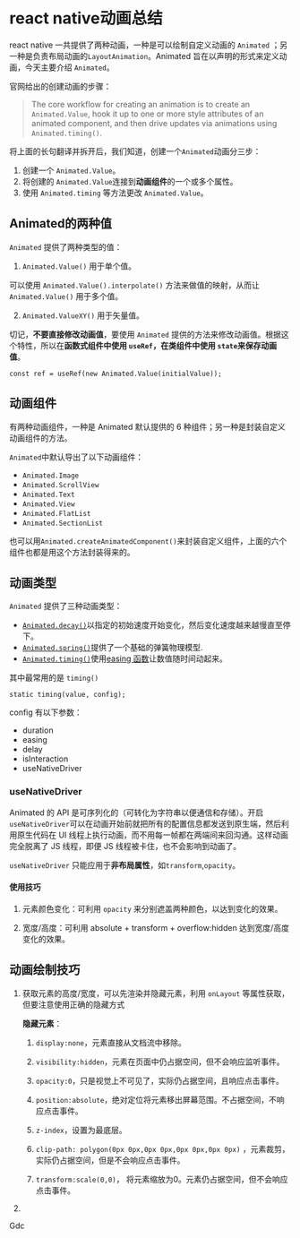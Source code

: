 # react native动画总结

react native 一共提供了两种动画，一种是可以绘制自定义动画的 `Animated` ；另一种是负责布局动画的`LayoutAnimation`。Animated 旨在以声明的形式来定义动画，今天主要介绍 `Animated`。

官网给出的创建动画的步骤：

> The core workflow for creating an animation is to create an `Animated.Value`, hook it up to one or more style attributes of an animated component, and then drive updates via animations using `Animated.timing()`.

将上面的长句翻译并拆开后，我们知道，创建一个`Animated`动画分三步：

1. 创建一个 `Animated.Value`。
2. 将创建的 `Animated.Value`连接到**动画组件**的一个或多个属性。
3. 使用 `Animated.timing` 等方法更改 `Animated.Value`。

## Animated的两种值

`Animated` 提供了两种类型的值：

1. `Animated.Value()` 用于单个值。

可以使用 `Animated.Value().interpolate()` 方法来做值的映射，从而让 `Animated.Value()`  用于多个值。

2. `Animated.ValueXY()` 用于矢量值。

切记，**不要直接修改动画值**，要使用 `Animated` 提供的方法来修改动画值。根据这个特性，所以在**函数式组件中使用 `useRef`，在类组件中使用 `state`来保存动画值**。

```react
const ref = useRef(new Animated.Value(initialValue));
```

## 动画组件

有两种动画组件，一种是 Animated 默认提供的 6 种组件；另一种是封装自定义动画组件的方法。

`Animated`中默认导出了以下动画组件：

- `Animated.Image`
- `Animated.ScrollView`
- `Animated.Text`
- `Animated.View`
- `Animated.FlatList`
- `Animated.SectionList`

也可以用`Animated.createAnimatedComponent()`来封装自定义组件，上面的六个组件也都是用这个方法封装得来的。

## 动画类型

`Animated` 提供了三种动画类型：

- [`Animated.decay()`](https://reactnative.cn/docs/animated#decay)以指定的初始速度开始变化，然后变化速度越来越慢直至停下。
- [`Animated.spring()`](https://reactnative.cn/docs/animated#spring)提供了一个基础的弹簧物理模型.
- [`Animated.timing()`](https://reactnative.cn/docs/animated#timing)使用[easing 函数](https://reactnative.cn/docs/easing)让数值随时间动起来。

其中最常用的是 `timing()`

```react
static timing(value, config);
```

config 有以下参数：

- duration
- easing
- delay
- isInteraction
- useNativeDriver

### useNativeDriver

Animated 的 API 是可序列化的（可转化为字符串以便通信和存储）。开启`useNativeDriver`可以在动画开始前就把所有的配置信息都发送到原生端，然后利用原生代码在 UI 线程上执行动画，而不用每一帧都在两端间来回沟通。这样动画完全脱离了 JS 线程，即便 JS 线程被卡住，也不会影响到动画了。

`useNativeDriver` 只能应用于**非布局属性**，如`transform`,`opacity`。

#### 使用技巧

1. 元素颜色变化：可利用 `opacity` 来分别遮盖两种颜色，以达到变化的效果。

2. 宽度/高度：可利用 absolute + transform + overflow:hidden 达到宽度/高度变化的效果。

## 动画绘制技巧

1. 获取元素的高度/宽度，可以先渲染并隐藏元素，利用 `onLayout` 等属性获取，但要注意使用正确的隐藏方式

   **隐藏元素**：

   1. `display:none`，元素直接从文档流中移除。
   2. `visibility:hidden`，元素在页面中仍占据空间，但不会响应监听事件。

   3. `opacity:0`，只是视觉上不可见了，实际仍占据空间，且响应点击事件。
   4. `position:absolute`，绝对定位将元素移出屏幕范围。不占据空间，不响应点击事件。
   5. `z-index`，设置为最底层。
   6. `clip-path: polygon(0px 0px,0px 0px,0px 0px,0px 0px)` ，元素裁剪，实际仍占据空间，但是不会响应点击事件。
   7. `transform:scale(0,0)`， 将元素缩放为0。元素仍占据空间，但不会响应点击事件。

2. 

Gdc

